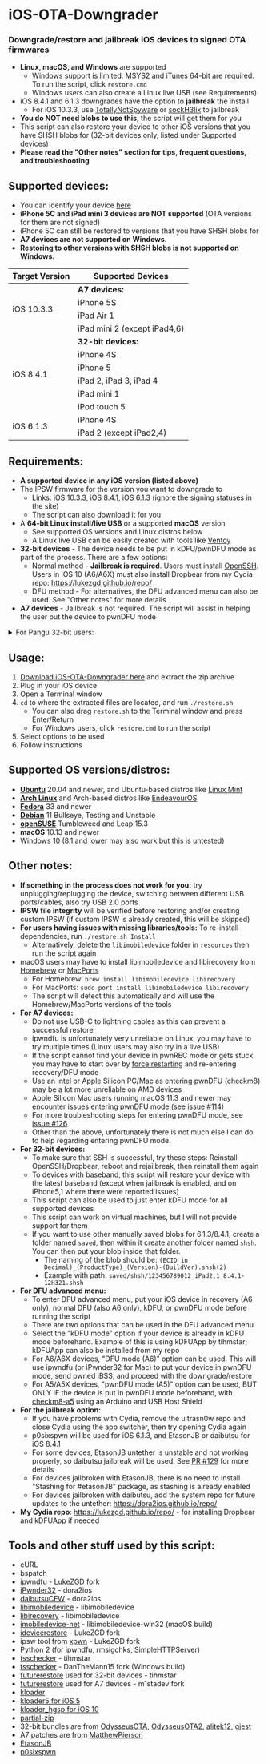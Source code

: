 # iOS-OTA-Downgrader
### Downgrade/restore and jailbreak iOS devices to signed OTA firmwares
- **Linux, macOS, and Windows** are supported
  - Windows support is limited. [MSYS2](https://www.msys2.org/#installation) and iTunes 64-bit are required. To run the script, click `restore.cmd`
  - Windows users can also create a Linux live USB (see Requirements)
- iOS 8.4.1 and 6.1.3 downgrades have the option to **jailbreak** the install
  - For iOS 10.3.3, use [TotallyNotSpyware](https://totally-not.spyware.lol) or [sockH3lix](https://github.com/SongXiaoXi/sockH3lix) to jailbreak
- **You do NOT need blobs to use this**, the script will get them for you
- This script can also restore your device to other iOS versions that you have SHSH blobs for (32-bit devices only, listed under Supported devices)
- **Please read the "Other notes" section for tips, frequent questions, and troubleshooting**

## Supported devices:

- You can identify your device [here](https://ipsw.me/device-finder)
- **iPhone 5C and iPad mini 3 devices are NOT supported** (OTA versions for them are not signed)
- iPhone 5C can still be restored to versions that you have SHSH blobs for
- **A7 devices are not supported on Windows.**
- **Restoring to other versions with SHSH blobs is not supported on Windows.**

<table>
    <thead>
        <tr>
            <th>Target Version</th>
            <th>Supported Devices</th>
        </tr>
    </thead>
    <tbody>
        <tr>
            <td rowspan=4>iOS 10.3.3</td>
            <td><b>A7 devices:</b></td>
        </tr>
        <tr><td>iPhone 5S</td></tr>
        <tr><td>iPad Air 1</td></tr>
        <tr><td>iPad mini 2 (except iPad4,6)</td></tr>
        <tr>
            <td rowspan=6>iOS 8.4.1</td>
            <td><b>32-bit devices:</b></td>
        </tr>
        <tr><td>iPhone 4S</td></tr>
        <tr><td>iPhone 5</td></tr>
        <tr><td>iPad 2, iPad 3, iPad 4</td></tr>
        <tr><td>iPad mini 1</td></tr>
        <tr><td>iPod touch 5</td></tr>
        <tr>
            <td rowspan=2>iOS 6.1.3</td>
            <td>iPhone 4S</td>
        </tr>
        <tr><td>iPad 2 (except iPad2,4)</td></tr>
    </tbody>
</table>

## Requirements:
- **A supported device in any iOS version (listed above)**
- The IPSW firmware for the version you want to downgrade to
  - Links: [iOS 10.3.3](https://ipsw.me/10.3.3), [iOS 8.4.1](https://ipsw.me/8.4.1), [iOS 6.1.3](https://ipsw.me/6.1.3) (ignore the signing statuses in the site)
  - The script can also download it for you
- A **64-bit Linux install/live USB** or a supported **macOS** version
  - See supported OS versions and Linux distros below
  - A Linux live USB can be easily created with tools like [Ventoy](https://www.ventoy.net/en/index.html)
- **32-bit devices** - The device needs to be put in kDFU/pwnDFU mode as part of the process. There are a few options:
  - Normal method - **Jailbreak is required**. Users must install [OpenSSH](https://cydia.saurik.com/package/openssh/). Users in iOS 10 (A6/A6X) must also install Dropbear from my Cydia repo: https://lukezgd.github.io/repo/
  - DFU method - For alternatives, the DFU advanced menu can also be used. See "Other notes" for more details
- **A7 devices** - Jailbreak is not required. The script will assist in helping the user put the device to pwnDFU mode

<details>
  <summary>For Pangu 32-bit users:</summary>
  <ul><li>For 32-bit users using Pangu and normal method, install the latest untether for your iOS version <a href="https://github.com/LukeZGD/iOS-OTA-Downgrader-Keys/releases/tag/untether">here</a></li></ul>
</details>

## Usage:
1. [Download iOS-OTA-Downgrader here](https://api.github.com/repos/LukeZGD/iOS-OTA-Downgrader/zipball) and extract the zip archive
2. Plug in your iOS device
3. Open a Terminal window
4. `cd` to where the extracted files are located, and run `./restore.sh`
    - You can also drag `restore.sh` to the Terminal window and press Enter/Return
    - For Windows users, click `restore.cmd` to run the script
5. Select options to be used
6. Follow instructions

## Supported OS versions/distros:
- [**Ubuntu**](https://ubuntu.com/) 20.04 and newer, and Ubuntu-based distros like [Linux Mint](https://www.linuxmint.com/)
- [**Arch Linux**](https://www.archlinux.org/) and Arch-based distros like [EndeavourOS](https://endeavouros.com/)
- [**Fedora**](https://getfedora.org/) 33 and newer
- [**Debian**](https://www.debian.org/) 11 Bullseye, Testing and Unstable
- [**openSUSE**](https://www.opensuse.org/) Tumbleweed and Leap 15.3
- **macOS** 10.13 and newer
- Windows 10 (8.1 and lower may also work but this is untested)

## Other notes:
- **If something in the process does not work for you:** try unplugging/replugging the device, switching between different USB ports/cables, also try USB 2.0 ports
- **IPSW file integrity** will be verified before restoring and/or creating custom IPSW (if custom IPSW is already created, this will be skipped)
- **For users having issues with missing libraries/tools:** To re-install dependencies, run `./restore.sh Install`
  - Alternatively, delete the `libimobiledevice` folder in `resources` then run the script again
- macOS users may have to install libimobiledevice and libirecovery from [Homebrew](https://brew.sh/) or [MacPorts](https://www.macports.org/)
  - For Homebrew: `brew install libimobiledevice libirecovery`
  - For MacPorts: `sudo port install libimobiledevice libirecovery`
  - The script will detect this automatically and will use the Homebrew/MacPorts versions of the tools
- **For A7 devices:**
  - Do not use USB-C to lightning cables as this can prevent a successful restore
  - ipwndfu is unfortunately very unreliable on Linux, you may have to try multiple times (Linux users may also try in a live USB)
  - If the script cannot find your device in pwnREC mode or gets stuck, you may have to start over by [force restarting](https://support.apple.com/guide/iphone/iph8903c3ee6/ios) and re-entering recovery/DFU mode
  - Use an Intel or Apple Silicon PC/Mac as entering pwnDFU (checkm8) may be a lot more unreliable on AMD devices
  - Apple Silicon Mac users running macOS 11.3 and newer may encounter issues entering pwnDFU mode (see [issue #114](https://github.com/LukeZGD/iOS-OTA-Downgrader/issues/114))
  - For more troubleshooting steps for entering pwnDFU mode, see [issue #126](https://github.com/LukeZGD/iOS-OTA-Downgrader/issues/126)
  - Other than the above, unfortunately there is not much else I can do to help regarding entering pwnDFU mode.
- **For 32-bit devices:**
  - To make sure that SSH is successful, try these steps: Reinstall OpenSSH/Dropbear, reboot and rejailbreak, then reinstall them again
  - To devices with baseband, this script will restore your device with the latest baseband (except when jailbreak is enabled, and on iPhone5,1 where there were reported issues)
  - This script can also be used to just enter kDFU mode for all supported devices
  - This script can work on virtual machines, but I will not provide support for them
  - If you want to use other manually saved blobs for 6.1.3/8.4.1, create a folder named `saved`, then within it create another folder named `shsh`. You can then put your blob inside that folder.
    - The naming of the blob should be: `(ECID in Decimal)_(ProductType)_(Version)-(BuildVer).shsh(2)`
    - Example with path: `saved/shsh/123456789012_iPad2,1_8.4.1-12H321.shsh`
- **For DFU advanced menu:**
  - To enter DFU advanced menu, put your iOS device in recovery (A6 only), normal DFU (also A6 only), kDFU, or pwnDFU mode before running the script
  - There are two options that can be used in the DFU advanced menu
  - Select the "kDFU mode" option if your device is already in kDFU mode beforehand. Example of this is using kDFUApp by tihmstar; kDFUApp can also be installed from my repo
  - For A6/A6X devices, "DFU mode (A6)" option can be used. This will use ipwndfu (or iPwnder32 for Mac) to put your device in pwnDFU mode, send pwned iBSS, and proceed with the downgrade/restore
  - For A5/A5X devices, "pwnDFU mode (A5)" option can be used, BUT ONLY IF the device is put in pwnDFU mode beforehand, with [checkm8-a5](https://github.com/synackuk/checkm8-a5) using an Arduino and USB Host Shield
- **For the jailbreak option:**
  - If you have problems with Cydia, remove the ultrasn0w repo and close Cydia using the app switcher, then try opening Cydia again
  - p0sixspwn will be used for iOS 6.1.3, and EtasonJB or daibutsu for iOS 8.4.1
  - For some devices, EtasonJB untether is unstable and not working properly, so daibutsu jailbreak will be used. See [PR #129](https://github.com/LukeZGD/iOS-OTA-Downgrader/pull/129) for more details
  - For devices jailbroken with EtasonJB, there is no need to install "Stashing for #etasonJB" package, as stashing is already enabled
  - For devices jailbroken with daibutsu, add the system repo for future updates to the untether: https://dora2ios.github.io/repo/
- **My Cydia repo**: https://lukezgd.github.io/repo/ - for installing Dropbear and kDFUApp if needed

## Tools and other stuff used by this script:
- cURL
- bspatch
- [ipwndfu](https://github.com/LukeZGD/ipwndfu) - LukeZGD fork
- [iPwnder32](https://github.com/dora2-iOS/iPwnder32) - dora2ios
- [daibutsuCFW](https://github.com/dora2-iOS/daibutsuCFW) - dora2ios
- [libimobiledevice](https://github.com/libimobiledevice/libimobiledevice) - libimobiledevice
- [libirecovery](https://github.com/libimobiledevice/libirecovery) - libimobiledevice
- [imobiledevice-net](https://github.com/libimobiledevice-win32/imobiledevice-net) - libimobiledevice-win32 (macOS build)
- [idevicerestore](https://github.com/LukeeGD/idevicerestore) - LukeZGD fork
- ipsw tool from [xpwn](https://github.com/LukeZGD/xpwn) - LukeZGD fork
- Python 2 (for ipwndfu, rmsigchks, SimpleHTTPServer)
- [tsschecker](https://github.com/tihmstar/tsschecker) - tihmstar
- [tsschecker](https://github.com/DanTheMann15/tsschecker) - DanTheMann15 fork (Windows build)
- [futurerestore](http://api.tihmstar.net/builds/futurerestore/futurerestore-latest.zip) used for 32-bit devices - tihmstar
- [futurerestore](https://github.com/m1stadev/futurerestore) used for A7 devices - m1stadev fork
- [kloader](https://www.youtube.com/watch?v=fh0tB6fp0Sc)
- [kloader5 for iOS 5](https://www.pmbonneau.com/cydia/com.pmbonneau.kloader5_1.2_iphoneos-arm.deb)
- [kloader_hgsp for iOS 10](https://twitter.com/nyan_satan/status/945203180522045440)
- [partial-zip](https://github.com/matteyeux/partial-zip)
- 32-bit bundles are from [OdysseusOTA](https://www.youtube.com/watch?v=Wo7mGdMcjxw), [OdysseusOTA2](https://www.youtube.com/watch?v=fh0tB6fp0Sc), [alitek12](https://www.mediafire.com/folder/b1z64roy512wd/FirmwareBundles), [gjest](https://www.reddit.com/r/jailbreak/comments/6yrzzj/release_firmware_bundles_for_ios_841_ipad21234567/)
- A7 patches are from [MatthewPierson](https://github.com/MatthewPierson/iPhone-5s-OTA-Downgrade-Patches)
- [EtasonJB](https://www.theiphonewiki.com/wiki/EtasonJB)
- [p0sixspwn](https://www.theiphonewiki.com/wiki/p0sixspwn)
